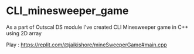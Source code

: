 # CLI_minesweeper_game
As a part of Outscal DS module I've created CLI Minesweeper game in C++ using 2D array

Play : https://replit.com/@jaikishore/mineSweeperGame#main.cpp
